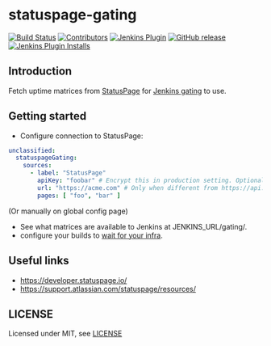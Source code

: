 # statuspage-gating

[![Build Status](https://ci.jenkins.io/job/Plugins/job/statuspage-gating-plugin/job/master/badge/icon)](https://ci.jenkins.io/job/Plugins/job/statuspage-gating-plugin/job/master/)
[![Contributors](https://img.shields.io/github/contributors/jenkinsci/statuspage-gating-plugin.svg)](https://github.com/jenkinsci/statuspage-gating-plugin/graphs/contributors)
[![Jenkins Plugin](https://img.shields.io/jenkins/plugin/v/statuspage-gating.svg)](https://plugins.jenkins.io/statuspage-gating)
[![GitHub release](https://img.shields.io/github/release/jenkinsci/statuspage-gating-plugin.svg?label=changelog)](https://github.com/jenkinsci/statuspage-gating-plugin/releases/latest)
[![Jenkins Plugin Installs](https://img.shields.io/jenkins/plugin/i/statuspage-gating.svg?color=blue)](https://plugins.jenkins.io/statuspage-gating)

## Introduction

Fetch uptime matrices from [StatusPage](https://www.atlassian.com/software/statuspage) for
[Jenkins gating](https://github.com/jenkinsci/gating-core-plugin) to use.

## Getting started

- Configure connection to StatusPage:

```yaml
unclassified:
  statuspageGating:
    sources:
      - label: "StatusPage" 
        apiKey: "foobar" # Encrypt this in production setting. Optional field
        url: "https://acme.com" # Only when different from https://api.statuspage.io/v1/
        pages: [ "foo", "bar" ]

```
(Or manually on global config page)

- See what matrices are available to Jenkins at JENKINS_URL/gating/.
- configure your builds to [wait for your infra](https://github.com/jenkinsci/gating-core-plugin).

## Useful links

- https://developer.statuspage.io/
- https://support.atlassian.com/statuspage/resources/

## LICENSE

Licensed under MIT, see [LICENSE](LICENSE.md)

